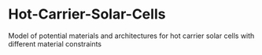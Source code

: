 # Hot-Carrier-Solar-Cells
Model of potential materials and architectures for hot carrier solar cells with different material constraints
